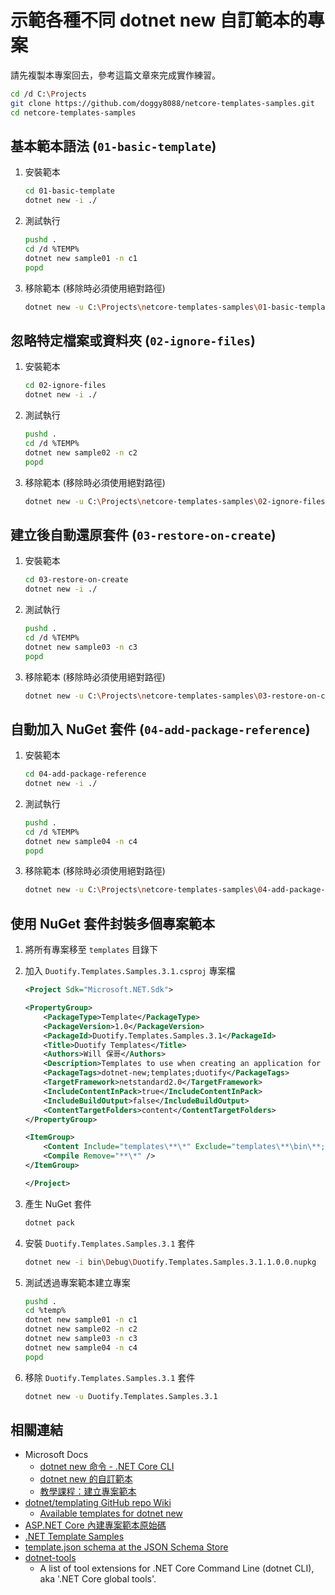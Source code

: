 # 示範各種不同 dotnet new 自訂範本的專案

請先複製本專案回去，參考這篇文章來完成實作練習。

```sh
cd /d C:\Projects
git clone https://github.com/doggy8088/netcore-templates-samples.git
cd netcore-templates-samples
```

## 基本範本語法 (`01-basic-template`)

1. 安裝範本

    ```sh
    cd 01-basic-template
    dotnet new -i ./
    ```

2. 測試執行

    ```sh
    pushd .
    cd /d %TEMP%
    dotnet new sample01 -n c1
    popd
    ```

3. 移除範本 (移除時必須使用絕對路徑)

    ```sh
    dotnet new -u C:\Projects\netcore-templates-samples\01-basic-template
    ```

## 忽略特定檔案或資料夾 (`02-ignore-files`)

1. 安裝範本

    ```sh
    cd 02-ignore-files
    dotnet new -i ./
    ```

2. 測試執行

    ```sh
    pushd .
    cd /d %TEMP%
    dotnet new sample02 -n c2
    popd
    ```

3. 移除範本 (移除時必須使用絕對路徑)

    ```sh
    dotnet new -u C:\Projects\netcore-templates-samples\02-ignore-files
    ```

## 建立後自動還原套件 (`03-restore-on-create`)

1. 安裝範本

    ```sh
    cd 03-restore-on-create
    dotnet new -i ./
    ```

2. 測試執行

    ```sh
    pushd .
    cd /d %TEMP%
    dotnet new sample03 -n c3
    popd
    ```

3. 移除範本 (移除時必須使用絕對路徑)

    ```sh
    dotnet new -u C:\Projects\netcore-templates-samples\03-restore-on-create
    ```

## 自動加入 NuGet 套件 (`04-add-package-reference`)

1. 安裝範本

    ```sh
    cd 04-add-package-reference
    dotnet new -i ./
    ```

2. 測試執行

    ```sh
    pushd .
    cd /d %TEMP%
    dotnet new sample04 -n c4
    popd
    ```

3. 移除範本 (移除時必須使用絕對路徑)

    ```sh
    dotnet new -u C:\Projects\netcore-templates-samples\04-add-package-reference
    ```

## 使用 NuGet 套件封裝多個專案範本

1. 將所有專案移至 `templates` 目錄下

2. 加入 `Duotify.Templates.Samples.3.1.csproj` 專案檔

    ```xml
    <Project Sdk="Microsoft.NET.Sdk">

    <PropertyGroup>
        <PackageType>Template</PackageType>
        <PackageVersion>1.0</PackageVersion>
        <PackageId>Duotify.Templates.Samples.3.1</PackageId>
        <Title>Duotify Templates</Title>
        <Authors>Will 保哥</Authors>
        <Description>Templates to use when creating an application for Duotify Inc.</Description>
        <PackageTags>dotnet-new;templates;duotify</PackageTags>
        <TargetFramework>netstandard2.0</TargetFramework>
        <IncludeContentInPack>true</IncludeContentInPack>
        <IncludeBuildOutput>false</IncludeBuildOutput>
        <ContentTargetFolders>content</ContentTargetFolders>
    </PropertyGroup>

    <ItemGroup>
        <Content Include="templates\**\*" Exclude="templates\**\bin\**;templates\**\obj\**" />
        <Compile Remove="**\*" />
    </ItemGroup>

    </Project>
    ```

3. 產生 NuGet 套件

    ```sh
    dotnet pack
    ```

4. 安裝 `Duotify.Templates.Samples.3.1` 套件

    ```sh
    dotnet new -i bin\Debug\Duotify.Templates.Samples.3.1.1.0.0.nupkg
    ```

5. 測試透過專案範本建立專案

    ```sh
    pushd .
    cd %temp%
    dotnet new sample01 -n c1
    dotnet new sample02 -n c2
    dotnet new sample03 -n c3
    dotnet new sample04 -n c4
    popd
    ```

6. 移除 `Duotify.Templates.Samples.3.1` 套件

    ```sh
    dotnet new -u Duotify.Templates.Samples.3.1
    ```

## 相關連結

- Microsoft Docs
  - [dotnet new 命令 - .NET Core CLI](https://docs.microsoft.com/zh-tw/dotnet/core/tools/dotnet-new)
  - [dotnet new 的自訂範本](https://docs.microsoft.com/zh-tw/dotnet/core/tools/custom-templates)
  - [教學課程：建立專案範本](https://docs.microsoft.com/zh-tw/dotnet/core/tutorials/cli-templates-create-item-template)
- [dotnet/templating GitHub repo Wiki](https://github.com/dotnet/templating/wiki)
  - [Available templates for dotnet new](https://github.com/dotnet/templating/wiki/Available-templates-for-dotnet-new)
- [ASP.NET Core 內建專案範本原始碼](https://github.com/dotnet/aspnetcore/tree/master/src/ProjectTemplates)
- [.NET Template Samples](https://github.com/dotnet/dotnet-template-samples)
- [template.json schema at the JSON Schema Store](http://json.schemastore.org/template)
- [dotnet-tools](https://github.com/natemcmaster/dotnet-tools)
  - A list of tool extensions for .NET Core Command Line (dotnet CLI), aka '.NET Core global tools'.
